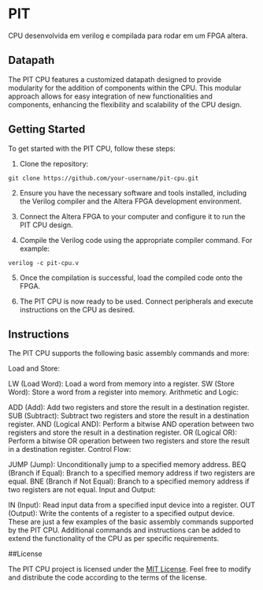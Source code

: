 # PIT
CPU desenvolvida em verilog e compilada para rodar em um FPGA altera. 

## Datapath

The PIT CPU features a customized datapath designed to provide modularity for the addition of components within the CPU. This modular approach allows for easy integration of new functionalities and components, enhancing the flexibility and scalability of the CPU design.

## Getting Started

To get started with the PIT CPU, follow these steps:

1. Clone the repository:
```
git clone https://github.com/your-username/pit-cpu.git
```

2. Ensure you have the necessary software and tools installed, including the Verilog compiler and the Altera FPGA development environment.

3. Connect the Altera FPGA to your computer and configure it to run the PIT CPU design.

4. Compile the Verilog code using the appropriate compiler command. For example:
```
verilog -c pit-cpu.v
```

5. Once the compilation is successful, load the compiled code onto the FPGA.

6. The PIT CPU is now ready to be used. Connect peripherals and execute instructions on the CPU as desired.


## Instructions
The PIT CPU supports the following basic assembly commands and more:

Load and Store:

LW (Load Word): Load a word from memory into a register.
SW (Store Word): Store a word from a register into memory.
Arithmetic and Logic:

ADD (Add): Add two registers and store the result in a destination register.
SUB (Subtract): Subtract two registers and store the result in a destination register.
AND (Logical AND): Perform a bitwise AND operation between two registers and store the result in a destination register.
OR (Logical OR): Perform a bitwise OR operation between two registers and store the result in a destination register.
Control Flow:

JUMP (Jump): Unconditionally jump to a specified memory address.
BEQ (Branch if Equal): Branch to a specified memory address if two registers are equal.
BNE (Branch if Not Equal): Branch to a specified memory address if two registers are not equal.
Input and Output:

IN (Input): Read input data from a specified input device into a register.
OUT (Output): Write the contents of a register to a specified output device.
These are just a few examples of the basic assembly commands supported by the PIT CPU. Additional commands and instructions can be added to extend the functionality of the CPU as per specific requirements.

##License

The PIT CPU project is licensed under the [MIT License](LICENSE). Feel free to modify and distribute the code according to the terms of the license.

